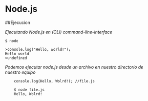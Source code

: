 # Node.js

##Ejecucion

*Ejecutando Node.js en (CLI) command-line-interface*

    $ node
    
    >console.log("Hello, world!");
    Hello world
    >undefined
    
*Podemos ejecutar node.js desde un archivo en nuestro directorio de nuestro equipo*

        console.log(Hello, Wolrd!); //file.js
        
        $ node file.js
        Hello, Wolrd!
        
        
